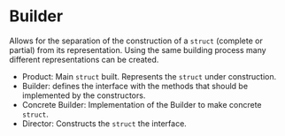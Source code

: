 # Builder

Allows for the separation of the construction of a `struct`
(complete or partial) from its representation. Using the same building process
many different representations can be created.

* Product: Main `struct` built. Represents the `struct` under construction.
* Builder: defines the interface with the methods that should be implemented by
the constructors.
* Concrete Builder: Implementation of the Builder to make concrete `struct`.
* Director: Constructs the `struct` the interface.
